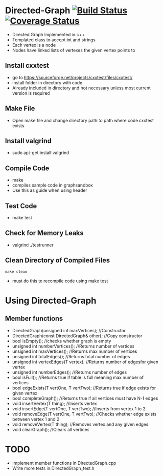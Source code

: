 
# Directed-Graph  [![Build Status](https://travis-ci.org/Dragomir2020/Directed-Graph.svg?branch=master)](https://travis-ci.org/Dragomir2020/Directed-Graph)   [![Coverage Status](https://coveralls.io/repos/github/Dragomir2020/Directed-Graph/badge.svg?branch=master)](https://coveralls.io/github/Dragomir2020/Directed-Graph?branch=master)


- Directed Graph Implemented in c++
- Templated class to accept int and strings
- Each vertex is a node
- Nodes have linked lists of vertexes the given vertex points to
## Install cxxtest
- go to https://sourceforge.net/projects/cxxtest/files/cxxtest/
- install folder in directory with code
- Already included in directory and not necessary unless most current version is required
## Make File
- Open make file and change directory path to path where code cxxtest exists
## Install valgrind
- sudo apt-get install valgrind
## Compile Code
- make
- compiles sample code in graphsandbox
- Use this as guide when using header
## Test Code
- make test
## Check for Memory Leaks
- valgrind ./testrunner
## Clean Directory of Compiled Files
```
make clean
```
- must do this to recompile code using make test

# Using Directed-Graph
## Member functions
- DirectedGraph(unsigned int maxVertices); //Constructor
- DirectedGraph(const DirectedGraph& other); //Copy constructor
- bool isEmpty(); //checks whether graph is empty
- unsigned int numberVertices(); //Returns number of vertices
- unsigned int maxVertices(); //Returns max number of vertices
- unsigned int totalEdges(); //Returns total number of edges
-	unsigned int vertexEdges(T vertex); //Returns number of edgesfor given vertex
- unsigned int numberEdges(); //Returns number of edges
- bool isFull(); //Returns true if table is full meaning max number of vertices
- bool edgeExists(T vertOne, T vertTwo); //Returns true if edge exists for given vertex
- bool completeGraph(); //Returns true if all vertices must have N-1 edges
- void insertVertex(T thing); //Inserts vertex
- void insertEdge(T vertOne, T vertTwo); //Inserts from vertex 1 to 2
- void removeEdge(T vertOne, T vertTwo); //Checks whether edge exists between vertex 1 and 2
- void removeVertex(T thing); //Removes vertex and any given edges
- void clearGraph(); //Clears all vertices

# TODO
- Implement member functions in DirectedGraph.cpp
- Write more tests in DirectedGraph_test.h

